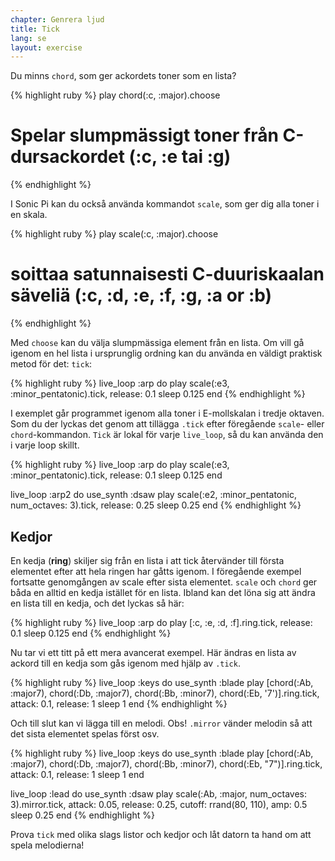 ```yaml
---
chapter: Genrera ljud
title: Tick
lang: se
layout: exercise
---
```


Du minns `chord`, som ger ackordets toner som en lista? 

{% highlight ruby %}
play chord(:c, :major).choose 
# Spelar slumpmässigt toner från C-dursackordet (:c, :e tai :g)
{% endhighlight %}

I Sonic Pi kan du också använda kommandot `scale`, som ger dig alla toner i en skala. 

{% highlight ruby %}
play scale(:c, :major).choose 
# soittaa satunnaisesti C-duuriskaalan säveliä (:c, :d, :e, :f, :g, :a or :b)
{% endhighlight %}

Med `choose` kan du välja slumpmässiga element från en lista. Om vill gå igenom en hel lista i ursprunglig ordning kan du använda en väldigt praktisk metod för det: `tick`:

{% highlight ruby %}
live_loop :arp do
  play scale(:e3, :minor_pentatonic).tick, release: 0.1
  sleep 0.125
end
{% endhighlight %}

I exemplet går programmet igenom alla toner i E-mollskalan i tredje oktaven. Som du der lyckas det genom att tillägga `.tick` efter föregående `scale`- eller `chord`-kommandon. `Tick` är lokal för varje `live_loop`, så du kan använda den i varje loop skillt. 

{% highlight ruby %}
live_loop :arp do
  play scale(:e3, :minor_pentatonic).tick, release: 0.1
  sleep 0.125
end

live_loop :arp2 do
  use_synth :dsaw
  play scale(:e2, :minor_pentatonic, num_octaves: 3).tick, release: 0.25
  sleep 0.25
end 
{% endhighlight %}

## Kedjor

En kedja (**ring**) skiljer sig från en lista i att tick återvänder till första elementet efter att hela ringen har gåtts igenom. I föregående exempel fortsatte genomgången av scale efter sista elementet. `scale` och `chord` ger båda en alltid en kedja istället för en lista. Ibland kan det löna sig att ändra en lista till en kedja, och det lyckas så här: 

{% highlight ruby %}
live_loop :arp do
  play [:c, :e, :d, :f].ring.tick, release: 0.1
  sleep 0.125
end
{% endhighlight %}

Nu tar vi ett titt på ett mera avancerat exempel. Här ändras en lista av ackord till en kedja som gås igenom med hjälp av `.tick`.

{% highlight ruby %}
live_loop :keys do
  use_synth :blade
  play [chord(:Ab, :major7), chord(:Db, :major7), chord(:Bb, :minor7), chord(:Eb, '7')].ring.tick, attack: 0.1, release: 1
  sleep 1
end
{% endhighlight %}

Och till slut kan vi lägga till en melodi. Obs! `.mirror` vänder melodin så att det sista elementet spelas först osv. 

{% highlight ruby %}
live_loop :keys do
  use_synth :blade
  play [chord(:Ab, :major7), chord(:Db, :major7), chord(:Bb, :minor7), chord(:Eb, "7")].ring.tick, attack: 0.1, release: 1
  sleep 1
end

live_loop :lead do
  use_synth :dsaw
  play scale(:Ab, :major, num_octaves: 3).mirror.tick, attack: 0.05, release: 0.25, cutoff: rrand(80, 110), amp: 0.5
  sleep 0.25
end
{% endhighlight %}

Prova `tick` med olika slags listor och kedjor och låt datorn ta hand om att spela melodierna!
